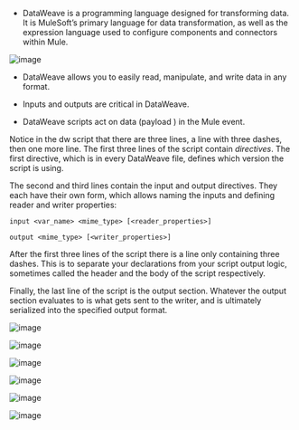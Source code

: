 * DataWeave is a programming language designed for transforming data. It is MuleSoft’s primary language for data transformation, as well as the expression language used to configure components and connectors within Mule.

![image](https://github.com/user-attachments/assets/9ff87642-4e95-452c-a0b0-0101bb2b10fd)

* DataWeave allows you to easily read, manipulate, and write data in any format.

* Inputs and outputs are critical in DataWeave.

* DataWeave scripts act on data (payload ) in the Mule event.

Notice in the dw script that there are three lines, a line with three dashes, then one more line. The first three lines of the script contain *directives*. The first directive, which is in every DataWeave file, defines which version the script is using.

The second and third lines contain the input and output directives. They each have their own form, which allows naming the inputs and defining reader and writer properties:

`input <var_name> <mime_type> [<reader_properties>]`

`output <mime_type> [<writer_properties>]`

After the first three lines of the script there is a line only containing three dashes. This is to separate your declarations from your script output logic, sometimes called the header and the body of the script respectively.

Finally, the last line of the script is the output section. Whatever the output section evaluates to is what gets sent to the writer, and is ultimately serialized into the specified output format.

![image](https://github.com/user-attachments/assets/0704e88e-267a-41e6-9e52-01afb12a760a)

![image](https://github.com/user-attachments/assets/595e9f0c-7210-45f6-89a9-a033d1cd2b80)

![image](https://github.com/user-attachments/assets/fb4e81b3-6cde-41fd-94b8-570f46cf378b)

![image](https://github.com/user-attachments/assets/8c0a8615-1f29-479f-aad6-a831a0eba473)

![image](https://github.com/user-attachments/assets/b7fdd884-79b3-4ea1-b448-e53aee582681)

![image](https://github.com/user-attachments/assets/c08d50ef-944a-4fea-a4e6-b4d7c9bd4fa7)


